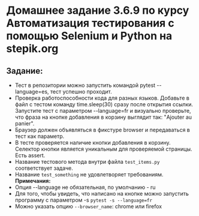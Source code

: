 # Домашнее задание 3.6.9 по курсу Автоматизация тестирования с помощью Selenium и Python на stepik.org 

## Задание:
- Тест в репозитории можно запустить командой pytest --language=es, тест успешно проходит.
- Проверка работоспособности кода для разных языков. Добавьте в файл с тестом команду time.sleep(30) сразу после открытия ссылки. Запустите тест с параметром --language=fr и визуально проверьте, что фраза на кнопке добавления в корзину выглядит так: "Ajouter au panier".
- Браузер должен объявляться в фикстуре browser и передаваться в тест как параметр.
- В тесте проверяется наличие кнопки добавления в корзину. Селектор кнопки является уникальным для проверяемой страницы. Есть assert.
- Название тестового метода внутри файла `test_items.py` соответствует задаче.
- Название `test_something` не удовлетворяет требованиям.
__Примечания:__
- Опция --language не обязательная, по умолчанию - ru
- Для того, чтобы увидеть, что написано на кнопке можно запустить программу с параметром -s
    `pytest -s --language=fr`
- Можно указать опцию `--browser_name`: chrome или firefox
